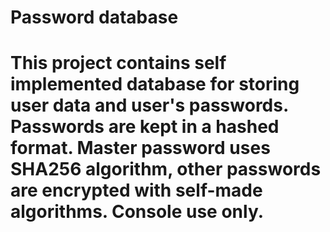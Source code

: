 # Password database
# This project contains self implemented database for storing user data and user's passwords. Passwords are kept in a hashed format. Master password uses SHA256 algorithm, other passwords are encrypted with self-made algorithms. Console use only.